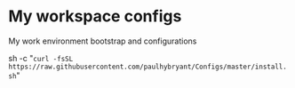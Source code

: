 My workspace configs
======

My work environment bootstrap and configurations

sh -c "`curl -fsSL https://raw.githubusercontent.com/paulhybryant/Configs/master/install.sh`"
